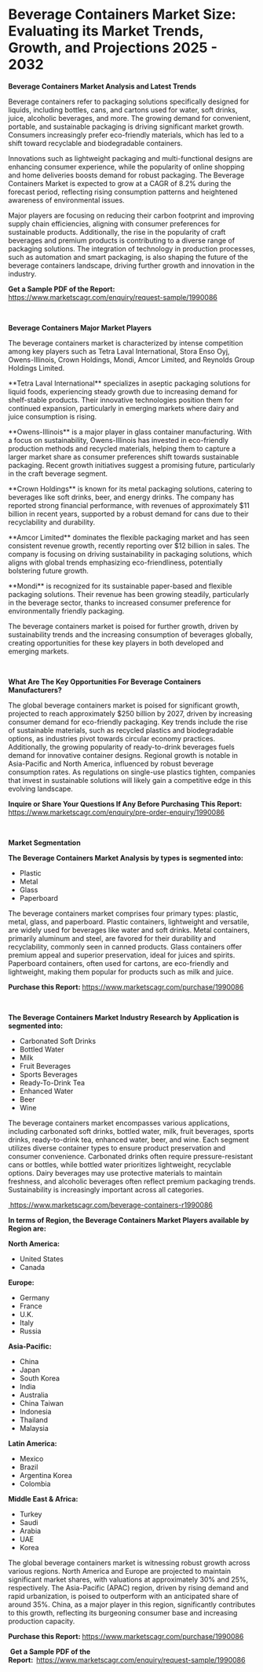 <p><h1>Beverage Containers Market Size: Evaluating its Market Trends, Growth, and Projections 2025 - 2032</h1></p><p><strong>Beverage Containers Market Analysis and Latest Trends</strong></p>
<p><p>Beverage containers refer to packaging solutions specifically designed for liquids, including bottles, cans, and cartons used for water, soft drinks, juice, alcoholic beverages, and more. The growing demand for convenient, portable, and sustainable packaging is driving significant market growth. Consumers increasingly prefer eco-friendly materials, which has led to a shift toward recyclable and biodegradable containers. </p><p>Innovations such as lightweight packaging and multi-functional designs are enhancing consumer experience, while the popularity of online shopping and home deliveries boosts demand for robust packaging. The Beverage Containers Market is expected to grow at a CAGR of 8.2% during the forecast period, reflecting rising consumption patterns and heightened awareness of environmental issues. </p><p>Major players are focusing on reducing their carbon footprint and improving supply chain efficiencies, aligning with consumer preferences for sustainable products. Additionally, the rise in the popularity of craft beverages and premium products is contributing to a diverse range of packaging solutions. The integration of technology in production processes, such as automation and smart packaging, is also shaping the future of the beverage containers landscape, driving further growth and innovation in the industry.</p></p>
<p><strong>Get a Sample PDF of the Report:&nbsp;</strong> <a href="https://www.marketscagr.com/enquiry/request-sample/1990086?utm_campaign=3292&utm_medium=2&utm_source=Github&utm_content=ia&utm_term=19042025&utm_id=beverage-containers">https://www.marketscagr.com/enquiry/request-sample/1990086</a></p>
<p>&nbsp;</p>
<p><strong>Beverage Containers Major Market Players</strong></p>
<p><p>The beverage containers market is characterized by intense competition among key players such as Tetra Laval International, Stora Enso Oyj, Owens-Illinois, Crown Holdings, Mondi, Amcor Limited, and Reynolds Group Holdings Limited. </p><p>**Tetra Laval International** specializes in aseptic packaging solutions for liquid foods, experiencing steady growth due to increasing demand for shelf-stable products. Their innovative technologies position them for continued expansion, particularly in emerging markets where dairy and juice consumption is rising.</p><p>**Owens-Illinois** is a major player in glass container manufacturing. With a focus on sustainability, Owens-Illinois has invested in eco-friendly production methods and recycled materials, helping them to capture a larger market share as consumer preferences shift towards sustainable packaging. Recent growth initiatives suggest a promising future, particularly in the craft beverage segment.</p><p>**Crown Holdings** is known for its metal packaging solutions, catering to beverages like soft drinks, beer, and energy drinks. The company has reported strong financial performance, with revenues of approximately $11 billion in recent years, supported by a robust demand for cans due to their recyclability and durability.</p><p>**Amcor Limited** dominates the flexible packaging market and has seen consistent revenue growth, recently reporting over $12 billion in sales. The company is focusing on driving sustainability in packaging solutions, which aligns with global trends emphasizing eco-friendliness, potentially bolstering future growth.</p><p>**Mondi** is recognized for its sustainable paper-based and flexible packaging solutions. Their revenue has been growing steadily, particularly in the beverage sector, thanks to increased consumer preference for environmentally friendly packaging.</p><p>The beverage containers market is poised for further growth, driven by sustainability trends and the increasing consumption of beverages globally, creating opportunities for these key players in both developed and emerging markets.</p></p>
<p>&nbsp;</p>
<p><strong>What Are The Key Opportunities For Beverage Containers Manufacturers?</strong></p>
<p><p>The global beverage containers market is poised for significant growth, projected to reach approximately $250 billion by 2027, driven by increasing consumer demand for eco-friendly packaging. Key trends include the rise of sustainable materials, such as recycled plastics and biodegradable options, as industries pivot towards circular economy practices. Additionally, the growing popularity of ready-to-drink beverages fuels demand for innovative container designs. Regional growth is notable in Asia-Pacific and North America, influenced by robust beverage consumption rates. As regulations on single-use plastics tighten, companies that invest in sustainable solutions will likely gain a competitive edge in this evolving landscape.</p></p>
<p><strong>Inquire or Share Your Questions If Any Before Purchasing This Report:</strong> <a href="https://www.marketscagr.com/enquiry/pre-order-enquiry/1990086?utm_campaign=3292&utm_medium=2&utm_source=Github&utm_content=ia&utm_term=19042025&utm_id=beverage-containers">https://www.marketscagr.com/enquiry/pre-order-enquiry/1990086</a></p>
<p>&nbsp;</p>
<p><strong>Market Segmentation</strong></p>
<p><strong>The Beverage Containers Market Analysis by types is segmented into:</strong></p>
<p><ul><li>Plastic</li><li>Metal</li><li>Glass</li><li>Paperboard</li></ul></p>
<p><p>The beverage containers market comprises four primary types: plastic, metal, glass, and paperboard. Plastic containers, lightweight and versatile, are widely used for beverages like water and soft drinks. Metal containers, primarily aluminum and steel, are favored for their durability and recyclability, commonly seen in canned products. Glass containers offer premium appeal and superior preservation, ideal for juices and spirits. Paperboard containers, often used for cartons, are eco-friendly and lightweight, making them popular for products such as milk and juice.</p></p>
<p><strong>Purchase this Report:&nbsp;</strong><a href="https://www.marketscagr.com/purchase/1990086?utm_campaign=3292&utm_medium=2&utm_source=Github&utm_content=ia&utm_term=19042025&utm_id=beverage-containers">https://www.marketscagr.com/purchase/1990086</a></p>
<p>&nbsp;</p>
<p><strong>The Beverage Containers Market Industry Research by Application is segmented into:</strong></p>
<p><ul><li>Carbonated Soft Drinks</li><li>Bottled Water</li><li>Milk</li><li>Fruit Beverages</li><li>Sports Beverages</li><li>Ready-To-Drink Tea</li><li>Enhanced Water</li><li>Beer</li><li>Wine</li></ul></p>
<p><p>The beverage containers market encompasses various applications, including carbonated soft drinks, bottled water, milk, fruit beverages, sports drinks, ready-to-drink tea, enhanced water, beer, and wine. Each segment utilizes diverse container types to ensure product preservation and consumer convenience. Carbonated drinks often require pressure-resistant cans or bottles, while bottled water prioritizes lightweight, recyclable options. Dairy beverages may use protective materials to maintain freshness, and alcoholic beverages often reflect premium packaging trends. Sustainability is increasingly important across all categories.</p></p>
<p><a href="https://www.marketscagr.com/beverage-containers-r1990086?utm_campaign=3292&utm_medium=2&utm_source=Github&utm_content=ia&utm_term=19042025&utm_id=beverage-containers">&nbsp;https://www.marketscagr.com/beverage-containers-r1990086</a></p>
<p><strong>In terms of Region, the Beverage Containers Market Players available by Region are:</strong></p>
<p>
    <p> <strong> North America: </strong>
        <ul>
            <li>United States</li>
            <li>Canada</li>
        </ul>
        </p> 
    <p> <strong> Europe: </strong>
        <ul>
            <li>Germany</li>
            <li>France</li>
            <li>U.K.</li>
            <li>Italy</li>
            <li>Russia</li>
        </ul>
        </p> 
    <p> <strong> Asia-Pacific: </strong>
        <ul>
            <li>China</li>
            <li>Japan</li>
            <li>South Korea</li>
            <li>India</li>
            <li>Australia</li>
            <li>China Taiwan</li>
            <li>Indonesia</li>
            <li>Thailand</li>
            <li>Malaysia</li>
        </ul>
        </p> 
    <p> <strong> Latin America: </strong>
        <ul>
            <li>Mexico</li>
            <li>Brazil</li>
            <li>Argentina Korea</li>
            <li>Colombia</li>
        </ul>
        </p> 
    <p> <strong> Middle East & Africa: </strong>
        <ul>
            <li>Turkey</li>
            <li>Saudi</li>
            <li>Arabia</li>
            <li>UAE</li>
            <li>Korea</li>
        </ul>
    </p>
    </p>
<p><p>The global beverage containers market is witnessing robust growth across various regions. North America and Europe are projected to maintain significant market shares, with valuations at approximately 30% and 25%, respectively. The Asia-Pacific (APAC) region, driven by rising demand and rapid urbanization, is poised to outperform with an anticipated share of around 35%. China, as a major player in this region, significantly contributes to this growth, reflecting its burgeoning consumer base and increasing production capacity.</p></p>
<p><strong>Purchase this Report: </strong><a href="https://www.marketscagr.com/purchase/1990086?utm_campaign=3292&utm_medium=2&utm_source=Github&utm_content=ia&utm_term=19042025&utm_id=beverage-containers">https://www.marketscagr.com/purchase/1990086</a></p>
<p>&nbsp;<strong>Get a Sample PDF of the Report:&nbsp;&nbsp;</strong><a href="https://www.marketscagr.com/enquiry/request-sample/1990086?utm_campaign=3292&utm_medium=2&utm_source=Github&utm_content=ia&utm_term=19042025&utm_id=beverage-containers">https://www.marketscagr.com/enquiry/request-sample/1990086</a></p>
<p><strong></strong></p>
<p><p></p><p></p><p></p></p>